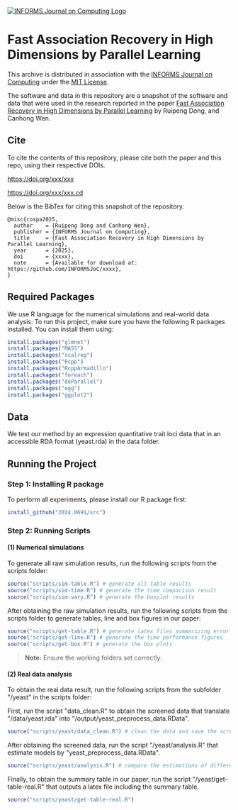 [![INFORMS Journal on Computing Logo](https://INFORMSJoC.github.io/logos/INFORMS_Journal_on_Computing_Header.jpg)](https://pubsonline.informs.org/journal/ijoc)

<!-- # 2022.0295 -->

# Fast Association Recovery in High Dimensions by Parallel Learning

This archive is distributed in association with the [INFORMS Journal on Computing](https://pubsonline.informs.org/journal/ijoc) under the [MIT License](LICENSE).

The software and data in this repository are a snapshot of the software and data that were used in the research reported in the paper [Fast Association Recovery in High Dimensions by Parallel Learning](href) by Ruipeng Dong, and Canhong Wen.

## Cite

To cite the contents of this repository, please cite both the paper and this repo, using their respective DOIs.

https://doi.org/xxx/xxx

https://doi.org/xxx/xxx.cd

Below is the BibTex for citing this snapshot of the repository.

```
@misc{cospa2025,
  author    = {Ruipeng Dong and Canhong Wen},
  publisher = {INFORMS Journal on Computing},
  title     = {Fast Association Recovery in High Dimensions by Parallel Learning},
  year      = {2025},
  doi       = {xxxx},
  note      = {Available for download at: https://github.com/INFORMSJoC/xxxx},
}  
```

## Required Packages
We use R language for the numerical simulations and real-world data analysis. To run this project, make sure you have the following R packages installed. You can install them using:

```R
install.packages("glmnet")
install.packages("MASS")
install.packages("scalreg")
install.packages("Rcpp")
install.packages("RcppArmadillo")
install.packages("foreach")
install.packages("doParallel")
install.packages("egg")
install.packages("ggplot2")
```
## Data

We test our method by an expression quantitative trait loci data that in an accessible RDA format (yeast.rda) in the data folder.

## Running the Project

### Step 1: Installing R package 
To perform all experiments, please install our R package first:

```R
install_github("2024.0691/src")
```

### Step 2: Running Scripts

#### (1) Numerical simulations
To generate all raw simulation results, run the following scripts from the scripts folder:

```R
source("scripts/sim-table.R") # generate all table results
source("scripts/sim-time.R") # generate the time comparison result
source("scripts/sim-vary.R") # generate the boxplot results
```

After obtaining the raw simulation results, run the following scripts from the scripts folder to generate tables, line and box figures in our paper:

```R
source("scripts/get-table.R") # generate latex files summarizing error tables 
source("scripts/get-line.R") # generate the time performance figures
source("scripts/get-box.R") # generate the box plots
```

> **Note:** Ensure the working folders set correctly.

#### (2) Real data analysis
To obtain the real data result, run the following scripts from the subfolder "/yeast" in the scripts folder:

First, run the script "data_clean.R" to obtain the screened data that translate "/data/yeast.rda" into "/output/yeast_preprocess_data.RData".
```R
source("scripts/yeast/data_clean.R") # clean the data and save the screened data as "yeast_preprocess_data.RData" into the ../output folder
```

After obtaining the screened data, run the script "/yeast/analysis.R" that estimate models by "yeast_preprocess_data.RData".
```R
source("scripts/yeast/analysis.R") # compare the estimations of different methods, and save the result as table-real-screening.RData
```

Finally, to obtain the summary table in our paper, run the script "/yeast/get-table-real.R" that outputs a latex file including the summary table.
```R
source("scripts/yeast/get-table-real.R")
```
